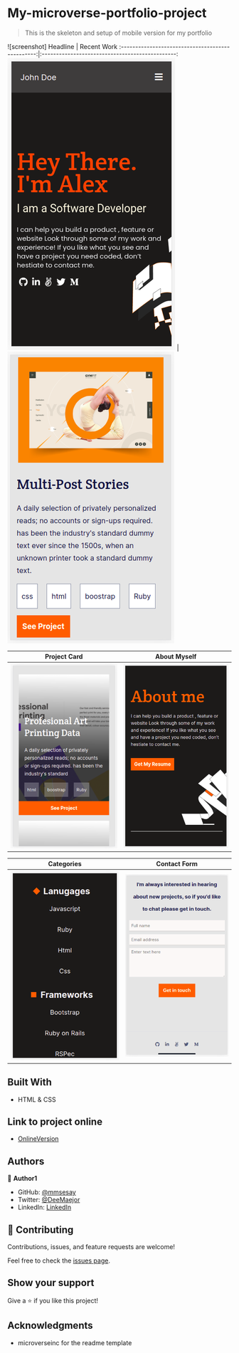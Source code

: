 # My-microverse-portfolio-project

> This is the skeleton and setup of mobile version for my portfolio

![screenshot]
Headline                                          |  Recent Work
:------------------------------------------------:|:-----------------------------------------------:
![](./public/images/screenshots/headline-sc.png)  |  ![](./public/images/screenshots/work-op-sc.png)

Project Card                                      |  About Myself
:------------------------------------------------:|:-----------------------------------------------:
![](./public/images/screenshots/project-sc.png)   |  ![](./public/images/screenshots/about-sc.png)

Categories                                        |  Contact Form
:------------------------------------------------:|:-----------------------------------------------:
![](./public/images/screenshots/about-op-sc.png)  |  ![](./public/images/screenshots/contact-sc.png)  |

## Built With

- HTML & CSS

## Link to project online
- [OnlineVersion](https://mmsesay.github.io/my-microverse-portfolio/)

## Authors

👤 **Author1**

- GitHub: [@mmsesay](https://github.com/mmsesay)
- Twitter: [@DeeMaejor](https://twitter.com/DeeMaejor)
- LinkedIn: [LinkedIn](https://linkedin.com/in/muhammad-m-sesay)

## 🤝 Contributing

Contributions, issues, and feature requests are welcome!

Feel free to check the [issues page](../../issues/).

## Show your support

Give a ⭐️ if you like this project!

## Acknowledgments
- microverseinc for the readme template
